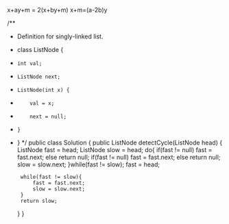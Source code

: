 x+ay+m = 2(x+by+m)
x+m=(a-2b)y

/**
 * Definition for singly-linked list.
 * class ListNode {
 *     int val;
 *     ListNode next;
 *     ListNode(int x) {
 *         val = x;
 *         next = null;
 *     }
 * }
 */
public class Solution {
    public ListNode detectCycle(ListNode head) {
        ListNode fast = head;
        ListNode slow = head;
        do{
            if(fast != null)
                fast = fast.next;
            else
                return null;
            if(fast != null)
                fast = fast.next;
            else
                return null;
            slow = slow.next;
        }while(fast != slow);
        fast = head;
        
        while(fast != slow){
            fast = fast.next;
            slow = slow.next;
        }
        return slow;
    }
} 
